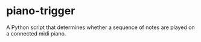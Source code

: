 # piano-trigger
A Python script that determines whether a sequence of notes are played on a connected midi piano.
